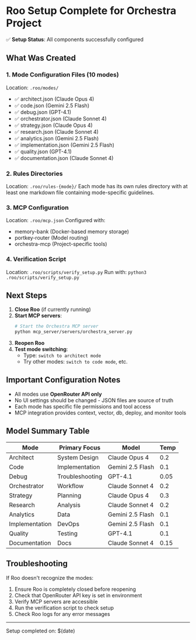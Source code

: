 # Roo Setup Complete for Orchestra Project

✅ **Setup Status**: All components successfully configured

## What Was Created

### 1. Mode Configuration Files (10 modes)
Location: `.roo/modes/`
- ✅ architect.json (Claude Opus 4)
- ✅ code.json (Gemini 2.5 Flash)
- ✅ debug.json (GPT-4.1)
- ✅ orchestrator.json (Claude Sonnet 4)
- ✅ strategy.json (Claude Opus 4)
- ✅ research.json (Claude Sonnet 4)
- ✅ analytics.json (Gemini 2.5 Flash)
- ✅ implementation.json (Gemini 2.5 Flash)
- ✅ quality.json (GPT-4.1)
- ✅ documentation.json (Claude Sonnet 4)

### 2. Rules Directories
Location: `.roo/rules-{mode}/`
Each mode has its own rules directory with at least one markdown file containing mode-specific guidelines.

### 3. MCP Configuration
Location: `.roo/mcp.json`
Configured with:
- memory-bank (Docker-based memory storage)
- portkey-router (Model routing)
- orchestra-mcp (Project-specific tools)

### 4. Verification Script
Location: `.roo/scripts/verify_setup.py`
Run with: `python3 .roo/scripts/verify_setup.py`

## Next Steps

1. **Close Roo** (if currently running)
2. **Start MCP servers**:
   ```bash
   # Start the Orchestra MCP server
   python mcp_server/servers/orchestra_server.py
   ```
3. **Reopen Roo**
4. **Test mode switching**:
   - Type: `switch to architect mode`
   - Try other modes: `switch to code mode`, etc.

## Important Configuration Notes

- All modes use **OpenRouter API only**
- No UI settings should be changed - JSON files are source of truth
- Each mode has specific file permissions and tool access
- MCP integration provides context, vector, db, deploy, and monitor tools

## Model Summary Table

| Mode | Primary Focus | Model | Temp |
|------|--------------|-------|------|
| Architect | System Design | Claude Opus 4 | 0.2 |
| Code | Implementation | Gemini 2.5 Flash | 0.1 |
| Debug | Troubleshooting | GPT-4.1 | 0.05 |
| Orchestrator | Workflow | Claude Sonnet 4 | 0.2 |
| Strategy | Planning | Claude Opus 4 | 0.3 |
| Research | Analysis | Claude Sonnet 4 | 0.2 |
| Analytics | Data | Gemini 2.5 Flash | 0.1 |
| Implementation | DevOps | Gemini 2.5 Flash | 0.1 |
| Quality | Testing | GPT-4.1 | 0.1 |
| Documentation | Docs | Claude Sonnet 4 | 0.15 |

## Troubleshooting

If Roo doesn't recognize the modes:
1. Ensure Roo is completely closed before reopening
2. Check that OpenRouter API key is set in environment
3. Verify MCP servers are accessible
4. Run the verification script to check setup
5. Check Roo logs for any error messages

---
Setup completed on: $(date) 